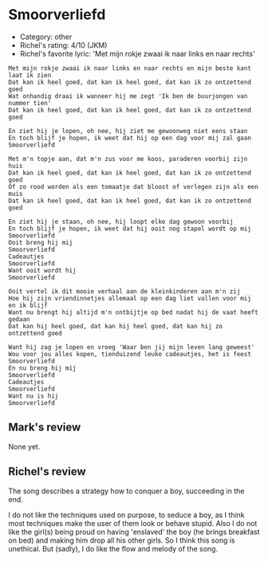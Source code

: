 # Smoorverliefd

 * Category: other
 * Richel's rating: 4/10 (JKM)
 * Richel's favorite lyric: 'Met mijn rokje zwaai ik naar links en naar rechts'

```
Met mijn rokje zwaai ik naar links en naar rechts en mijn beste kant laat ik zien
Dat kan ik heel goed, dat kan ik heel goed, dat kan ik zo ontzettend goed
Wat onhandig draai ik wanneer hij me zegt 'Ik ben de buurjongen van nummer tien'
Dat kan ik heel goed, dat kan ik heel goed, dat kan ik zo ontzettend goed

En ziet hij je lopen, oh nee, hij ziet me gewoonweg niet eens staan
En toch blijf je hopen, ik weet dat hij op een dag voor mij zal gaan
Smoorverliefd

Met m'n topje aan, dat m'n zus voor me koos, paraderen voorbij zijn huis
Dat kan ik heel goed, dat kan ik heel goed, dat kan ik zo ontzettend goed
Of zo rood worden als een tomaatje dat bloost of verlegen zijn als een muis
Dat kan ik heel goed, dat kan ik heel goed, dat kan ik zo ontzettend goed

En ziet hij je staan, oh nee, hij loopt elke dag gewoon voorbij
En toch blijf je hopen, ik weet dat hij ooit nog stapel wordt op mij
Smoorverliefd
Ooit breng hij mij
Smoorverliefd
Cadeautjes
Smoorverliefd
Want ooit wordt hij
Smoorverliefd

Ooit vertel ik dit mooie verhaal aan de kleinkinderen aan m'n zij
Hoe hij zijn vriendinnetjes allemaal op een dag liet vallen voor mij en ik blijf
Want nu brengt hij altijd m'n ontbijtje op bed nadat hij de vaat heeft gedaan
Dat kan hij heel goed, dat kan hij heel goed, dat kan hij zo ontzettend goed

Want hij zag je lopen en vroeg 'Waar ben jij mijn leven lang geweest'
Wou voor jou alles kopen, tienduizend leuke cadeautjes, het is feest
Smoorverliefd
En nu breng hij mij
Smoorverliefd
Cadeautjes
Smoorverliefd
Want nu is hij
Smoorverliefd
```

## Mark's review

None yet.

## Richel's review

The song describes a strategy how to conquer a boy, succeeding in the end.

I do not like the techniques used on purpose, to seduce a boy, as I
think most techniques make the user of them look or behave stupid. 
Also I do not like the girl(s) being proud on having 'enslaved' the boy (he brings breakfast on bed)
and making him drop all his other girls. So I think this song is unethical. But (sadly), I
do like the flow and melody of the song.

